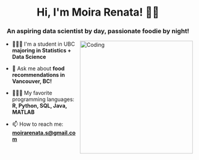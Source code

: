 <h1 align="center">Hi, I'm Moira Renata! 👋🏻 </h1>
<h3 align="center">An aspiring data scientist by day, passionate foodie by night!</h3>
<img align="right" alt="Coding" width="300" src="https://www.linkpicture.com/q/Image-2_6.png">

- 👩🏻‍🎓 I'm a student in UBC **majoring in Statistics + Data Science**

- 💬 Ask me about **food recommendations in Vancouver, BC!**

- 👩🏻‍💻 My favorite programming languages: **R, Python, SQL, Java, MATLAB**

- 📫 How to reach me: **moirarenata.s@gmail.com**

</p>

